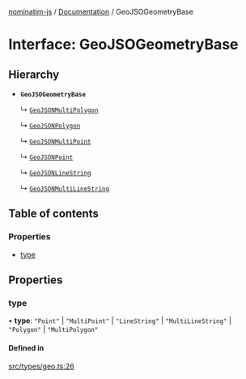 [nominatim-js](../README.md) / [Documentation](../modules.md) / GeoJSOGeometryBase

# Interface: GeoJSOGeometryBase

## Hierarchy

- **`GeoJSOGeometryBase`**

  ↳ [`GeoJSONMultiPolygon`](GeoJSONMultiPolygon.md)

  ↳ [`GeoJSONPolygon`](GeoJSONPolygon.md)

  ↳ [`GeoJSONMultiPoint`](GeoJSONMultiPoint.md)

  ↳ [`GeoJSONPoint`](GeoJSONPoint.md)

  ↳ [`GeoJSONLineString`](GeoJSONLineString.md)

  ↳ [`GeoJSONMultiLineString`](GeoJSONMultiLineString.md)

## Table of contents

### Properties

- [type](GeoJSOGeometryBase.md#type)

## Properties

### type

• **type**: ``"Point"`` \| ``"MultiPoint"`` \| ``"LineString"`` \| ``"MultiLineString"`` \| ``"Polygon"`` \| ``"MultiPolygon"``

#### Defined in

[src/types/geo.ts:26](https://github.com/blksnk/nominatim-js/blob/2f25718/src/types/geo.ts#L26)
